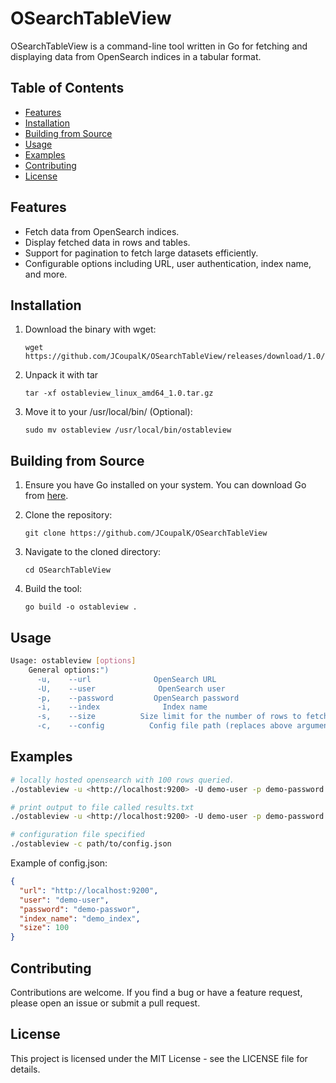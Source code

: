 # OSearchTableView

OSearchTableView is a command-line tool written in Go for fetching and displaying data from OpenSearch indices in a tabular format.

## Table of Contents

- [Features](#features)
- [Installation](#installation)
- [Building from Source](#building-from-source)
- [Usage](#usage)
- [Examples](#examples)
- [Contributing](#contributing)
- [License](#license)

## Features

- Fetch data from OpenSearch indices.
- Display fetched data in rows and tables.
- Support for pagination to fetch large datasets efficiently.
- Configurable options including URL, user authentication, index name, and more.

## Installation

1. Download the binary with wget:

    ```shell
    wget https://github.com/JCoupalK/OSearchTableView/releases/download/1.0/ostableview_linux_amd64_1.0.tar.gz
    ```

2. Unpack it with tar

    ```shell
    tar -xf ostableview_linux_amd64_1.0.tar.gz
    ```

3. Move it to your /usr/local/bin/ (Optional):

    ```shell
    sudo mv ostableview /usr/local/bin/ostableview
    ```

## Building from Source

1. Ensure you have Go installed on your system. You can download Go from [here](https://go.dev/dl/).
2. Clone the repository:

    ```shell
    git clone https://github.com/JCoupalK/OSearchTableView
    ```

3. Navigate to the cloned directory:

    ```shell
    cd OSearchTableView
    ```

4. Build the tool:

    ```shell
    go build -o ostableview .
    ```

## Usage

```bash
Usage: ostableview [options]
    General options:")
      -u,    --url              OpenSearch URL
      -U,    --user              OpenSearch user
      -p,    --password         OpenSearch password
      -i,    --index              Index name
      -s,    --size          Size limit for the number of rows to fetch (Default is 10, Maximum is 10000)
      -c,    --config          Config file path (replaces above arguments)
```

## Examples

```bash
# locally hosted opensearch with 100 rows queried.
./ostableview -u <http://localhost:9200> -U demo-user -p demo-password -i demo_index -s 100

# print output to file called results.txt
./ostableview -u <http://localhost:9200> -U demo-user -p demo-password -i demo_index -s 100 > results.txt

# configuration file specified
./ostableview -c path/to/config.json
```

Example of config.json:

```json
{
  "url": "http://localhost:9200",
  "user": "demo-user",
  "password": "demo-passwor",
  "index_name": "demo_index",
  "size": 100
}
```

## Contributing

Contributions are welcome. If you find a bug or have a feature request, please open an issue or submit a pull request.

## License

This project is licensed under the MIT License - see the LICENSE file for details.